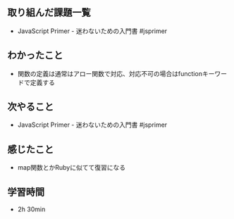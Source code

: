 ## 取り組んだ課題一覧
- JavaScript Primer - 迷わないための入門書 #jsprimer
## わかったこと
- 関数の定義は通常はアロー関数で対応、対応不可の場合はfunctionキーワードで定義する
## 次やること
- JavaScript Primer - 迷わないための入門書 #jsprimer
## 感じたこと
- map関数とかRubyに似てて復習になる
## 学習時間
- 2h 30min